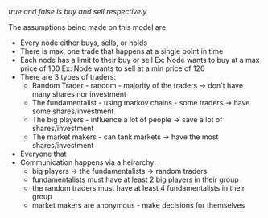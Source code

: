 *true and false is buy and sell respectively*

The assumptions being made on this model are: 

- Every node either buys, sells, or holds
- There is max, one trade that happens at a single point in time
- Each node has a limit to their buy or sell
    Ex: Node wants to buy at a max price of 100
    Ex: Node wants to sell at a min price of 120
- There are 3 types of traders:
    - Random Trader - random - majority of the traders -> don't have many shares nor investment
    - The fundamentalist - using markov chains - some traders -> have some shares/investment
    - The big players - influence a lot of people  -> save a lot of shares/investment
    - The market makers - can tank markets -> have the most shares/investment
- Everyone that 
- Communication happens via a heirarchy:
    - big players -> the fundamentalists -> random traders
    - fundamentalists must have at least 2 big players in their group
    - the random traders must have at least 4 fundamentalists in their group
    - market makers are anonymous - make decisions for themselves
